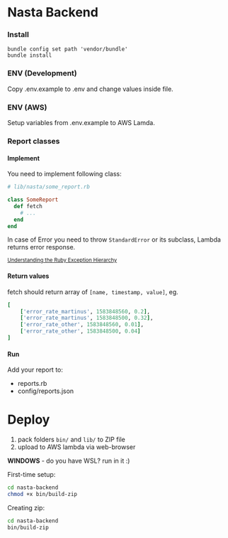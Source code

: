 # Nasta Backend

### Install
```shell script
bundle config set path 'vendor/bundle'
bundle install
```

### ENV (Development)
Copy .env.example to .env and change values inside file.

### ENV (AWS)
Setup variables from .env.example to AWS Lamda.

### Report classes

#### Implement
You need to implement following class:

```ruby
# lib/nasta/some_report.rb

class SomeReport
  def fetch
    # ...
  end
end
```

In case of Error you need to throw `StandardError` or its subclass, Lambda returns error response.

<small>[Understanding the Ruby Exception Hierarchy](https://www.honeybadger.io/blog/understanding-the-ruby-exception-hierarchy/)</small>

#### Return values

fetch should return array of `[name, timestamp, value]`, eg.

```ruby
[
    ['error_rate_martinus', 1583848560, 0.2],
    ['error_rate_martinus', 1583848500, 0.32],
    ['error_rate_other', 1583848560, 0.01],
    ['error_rate_other', 1583848500, 0.04]
]
```

#### Run

Add your report to:
- reports.rb
- config/reports.json

# Deploy
1. pack folders `bin/` and `lib/` to ZIP file
2. upload to AWS lambda via web-browser

**WINDOWS** - do you have WSL? run in it :)

First-time setup:
```bash
cd nasta-backend
chmod +x bin/build-zip
```

Creating zip:
```bash
cd nasta-backend
bin/build-zip
```
